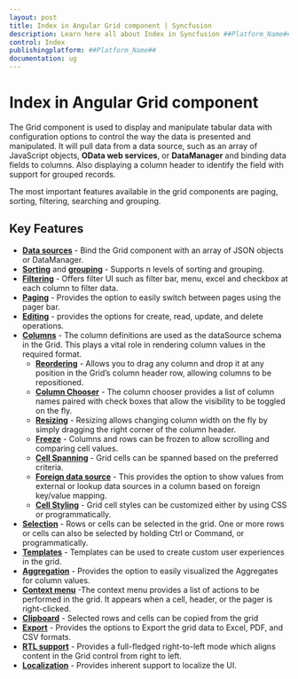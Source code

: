 ```yaml
---
layout: post
title: Index in Angular Grid component | Syncfusion
description: Learn here all about Index in Syncfusion ##Platform_Name## Grid component of Syncfusion Essential JS 2 and more.
control: Index 
publishingplatform: ##Platform_Name##
documentation: ug
---
```


# Index in Angular Grid component

The Grid component is used to display and manipulate tabular data with configuration options to control the way the data is presented and manipulated.
It will pull data from a data source, such as an array of JavaScript objects, **OData web services**, or **DataManager** and
binding data fields to columns. Also displaying a column header to identify the field with support for grouped records.

The most important features available in the grid components are paging, sorting, filtering, searching and grouping.

## Key Features

* [**Data sources**](./data-binding) - Bind the Grid component with an array of JSON objects or DataManager.
* [**Sorting**](./sorting) and [**grouping**](./grouping) - Supports n levels of sorting and grouping.
* [**Filtering**](./filtering) - Offers filter UI such as filter bar, menu, excel and checkbox at each column to filter data.
* [**Paging**](./paging) - Provides the option to easily switch between pages using the pager bar.
* [**Editing**](./edit) - provides the options for create, read, update, and delete operations.
* [**Columns**](./columns) - The column definitions are used as the dataSource schema in the Grid. This plays a vital role in rendering column values in the required format.
    * [**Reordering**](./columns/#reorder) - Allows you to drag any column and drop it at any position in the Grid’s column header row, allowing columns to be repositioned.
    * [**Column Chooser**](./columns/#column-chooser) - The column chooser provides a list of column names paired with check boxes that allow the visibility to be toggled on the fly.
    * [**Resizing**](./columns/#column-resizing) - Resizing allows changing column width on the fly by simply dragging the right corner of the column header.
    * [**Freeze**](./scrolling/#frozen-rows-and-columns) - Columns and rows can be frozen to allow scrolling and comparing cell values.
    * [**Cell Spanning**](./columns/#column-spanning) - Grid cells can be spanned based on the preferred criteria.
    * [**Foreign data source**](./columns/#foreign-key-column) - This provides the option to show values from external or lookup data sources in a column based on foreign key/value mapping.
    * [**Cell Styling**](./how-to/#customize-column-styles) - Grid cell styles can be customized either by using CSS or programmatically.
* [**Selection**](./selection) - Rows or cells can be selected in the grid. One or more rows or cells can also be selected by holding Ctrl or Command, or programmatically.
* [**Templates**](./columns/#column-template) - Templates can be used to create custom user experiences in the grid.
* [**Aggregation**](./aggregates) - Provides the option to easily visualized the Aggregates for column values.
* [**Context menu**](./context-menu) -The context menu provides a list of actions to be performed in the grid. It appears when a cell, header, or the pager is right-clicked.
* [**Clipboard**](./clipboard) - Selected rows and cells can be copied from the grid
* [**Export**](./pdf-export) - Provides the options to Export the grid data to Excel, PDF, and CSV formats.
* [**RTL support**](./global-local/#right-to-left---rtl) - Provides a full-fledged right-to-left mode which aligns content in the Grid control from right to left.
* [**Localization**](./global-local/#localization) - Provides inherent support to localize the UI.
